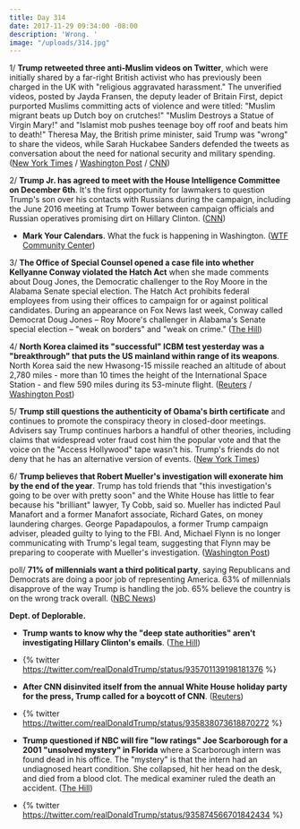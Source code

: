 ```yaml
---
title: Day 314
date: 2017-11-29 09:34:00 -08:00
description: 'Wrong. '
image: "/uploads/314.jpg"
---
```


1/ **Trump retweeted three anti-Muslim videos on Twitter**, which were initially shared by a far-right British activist who has previously been charged in the UK with "religious aggravated harassment." The unverified videos, posted by Jayda Fransen, the deputy leader of Britain First, depict purported Muslims committing acts of violence and were titled: "Muslim migrant beats up Dutch boy on crutches!" "Muslim Destroys a Statue of Virgin Mary!" and "Islamist mob pushes teenage boy off roof and beats him to death!" Theresa May, the British prime minister, said Trump was "wrong" to share the videos, while Sarah Huckabee Sanders defended the tweets as conversation about the need for national security and military spending. ([New York Times](https://www.nytimes.com/2017/11/29/us/politics/trump-anti-muslim-videos-jayda-fransen.html) / [Washington Post](https://www.washingtonpost.com/news/post-politics/wp/2017/11/29/trump-retweets-inflammatory-and-unverified-anti-muslim-videos/) / [CNN](https://www.cnn.com/2017/11/29/politics/donald-trump-retweet-jayda-fransen/index.html))

2/ **Trump Jr. has agreed to meet with the House Intelligence Committee on December 6th**. It's the first opportunity for lawmakers to question Trump's son over his contacts with Russians during the campaign, including the June 2016 meeting at Trump Tower between campaign officials and Russian operatives promising dirt on Hillary Clinton. ([CNN](https://www.cnn.com/2017/11/29/politics/donald-trump-jr-russia/index.html))

* **Mark Your Calendars**. What the fuck is happening in Washington. ([WTF Community Center](https://talk.whatthefuckjusthappenedtoday.com/t/mark-your-calendars/448))

3/ **The Office of Special Counsel opened a case file into whether Kellyanne Conway violated the Hatch Act** when she made comments about Doug Jones, the Democratic challenger to the Roy Moore in the Alabama Senate special election. The Hatch Act prohibits federal employees from using their offices to campaign for or against political candidates. During an appearance on Fox News last week, Conway called Democrat Doug Jones – Roy Moore's challenger in Alabama's Senate special election – "weak on borders" and "weak on crime." ([The Hill](http://thehill.com/homenews/news/362300-us-special-counsel-opening-up-case-file-over-accusation-that-conway-broke-the))

4/ **North Korea claimed its "successful" ICBM test yesterday was a "breakthrough" that puts the US mainland within range of its weapons**. North Korea said the new Hwasong-15 missile reached an altitude of about 2,780 miles - more than 10 times the height of the International Space Station - and flew 590 miles during its 53-minute flight. ([Reuters](https://www.reuters.com/article/us-northkorea-missiles/north-korea-says-breakthrough-puts-u-s-mainland-within-range-of-nuclear-weapons-idUSKBN1DS2MB) / [Washington Post](https://www.washingtonpost.com/world/north-korea-fires-missile-for-the-first-time-in-more-than-two-months/2017/11/28/0c136952-d46c-11e7-9461-ba77d604373d_story.html))

5/ **Trump still questions the authenticity of Obama's birth certificate** and continues to promote the conspiracy theory in closed-door meetings. Advisers say Trump continues harbors a handful of other theories, including claims that widespread voter fraud cost him the popular vote and that the voice on the "Access Hollywood" tape wasn't his. Trump's friends do not deny that he has an alternative version of events. ([New York Times](https://www.nytimes.com/2017/11/28/us/politics/trump-access-hollywood-tape.html))

6/ **Trump believes that Robert Mueller's investigation will exonerate him by the end of the year**. Trump has told friends that "this investigation's going to be over with pretty soon" and the White House has little to fear because his "brilliant" lawyer, Ty Cobb, said so. Mueller has indicted Paul Manafort and a former Manafort associate, Richard Gates, on money laundering charges. George Papadapoulos, a former Trump campaign adviser, pleaded guilty to lying to the FBI. And, Michael Flynn is no longer communicating with Trump's legal team, suggesting that Flynn may be preparing to cooperate with Mueller's investigation. ([Washington Post](https://www.washingtonpost.com/politics/from-access-hollywood-to-russia-trump-seeks-to-paint-the-rosiest-picture/2017/11/28/9e253bc4-d451-11e7-95bf-df7c19270879_story.html))

poll/ **71% of millennials want a third political party**, saying Republicans and Democrats are doing a poor job of representing America. 63% of millennials disapprove of the way Trump is handling the job. 65% believe the country is on the wrong track overall. ([NBC News](https://www.nbcnews.com/politics/politics-news/millennial-poll-strong-majority-want-third-political-party-n824526))

**Dept. of Deplorable.**

* **Trump wants to know why the "deep state authorities" aren't investigating Hillary Clinton's emails**. ([The Hill](http://thehill.com/homenews/administration/362271-trump-blasts-deep-state-for-not-investigating-clinton-emails))

* {% twitter https://twitter.com/realDonaldTrump/status/935701139198181376 %}

* **After CNN disinvited itself from the annual White House holiday party for the press, Trump called for a boycott of CNN**. ([Reuters](https://www.reuters.com/article/us-usa-trump-cnn/trump-calls-for-boycott-of-television-network-cnn-tweet-idUSKBN1DT1XU))

* {% twitter https://twitter.com/realDonaldTrump/status/935838073618870272 %}

* **Trump questioned if NBC will fire "low ratings" Joe Scarborough for a 2001 "unsolved mystery" in Florida** where a Scarborough intern was found dead in his office. The "mystery" is that the intern had an undiagnosed heart condition. She collapsed, hit her head on the desk, and died from a blood clot. The medical examiner ruled the death an accident. ([The Hill](http://thehill.com/homenews/media/362307-trump-tweet-calls-for-investigation-into-scarboroughs-dead-staffer-while-in))

* {% twitter https://twitter.com/realDonaldTrump/status/935874566701842434 %}